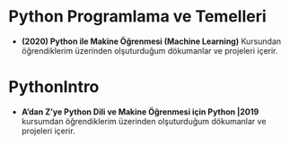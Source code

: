 # Python Programlama ve Temelleri 
- **(2020) Python ile Makine Öğrenmesi (Machine Learning)** Kursundan öğrendiklerim üzerinden olşuturduğum dökumanlar ve projeleri içerir.

# PythonIntro 
- **A’dan Z’ye Python Dili ve Makine Öğrenmesi için Python |2019** kursumdan öğrendiklerim üzerinden olşuturduğum dökumanlar ve projeleri içerir.
